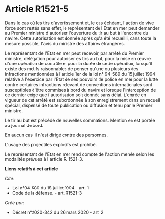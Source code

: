 # Article R1521-5

Dans le cas où les tirs d'avertissement et, le cas échéant, l'action de vive force sont restés sans effet, le représentant de
l'Etat en mer peut demander au Premier ministre d'autoriser l'ouverture du tir au but à l'encontre du navire. Cette
autorisation est donnée après qu'a été recueilli, dans toute la mesure possible, l'avis du ministre des affaires étrangères. 

Le représentant de l'Etat en mer peut recevoir, par arrêté du Premier ministre, délégation pour autoriser es tirs au but,
pour la mise en œuvre d'une opération de contrôle et pour la durée de cette opération, lorsqu'il existe des motifs
raisonnables de penser qu'une ou plusieurs des infractions mentionnées à l'article 1er de la loi n° 94-589 du 15 juillet 1994
relative à l'exercice par l'Etat de ses pouvoirs de police en mer pour la lutte contre certaines infractions relevant de
conventions internationales sont susceptibles d'être commises à bord du navire et lorsque l'interception de ce dernier exige
que l'autorisation soit donnée sans délai. L'entrée en vigueur de cet arrêté est subordonnée à son enregistrement dans un
recueil spécial, dispensé de toute publication ou diffusion et tenu par le Premier ministre. 

Le tir au but est précédé de nouvelles sommations. Mention en est portée au journal de bord. 

En aucun cas, il n'est dirigé contre des personnes. 

L'usage des projectiles explosifs est prohibé. 

Le représentant de l'Etat en mer rend compte de l'action menée selon les modalités prévues à l'article R. 1521-3.

**Liens relatifs à cet article**

_Cite_:

  - Loi n°94-589 du 15 juillet 1994 - art. 1
  - Code de la défense. - art. R1521-3

_Créé par_:

  - Décret n°2020-342 du 26 mars 2020 - art. 2

